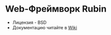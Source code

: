 # Web-Фреймворк Rubin #


* Лицензия - BSD
* Документацию читайте в [Wiki](https://bitbucket.org/darij/rubin/wiki/Home)